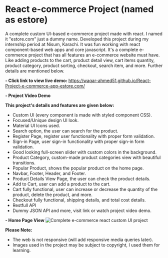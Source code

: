 # React e-commerce Project (named as estore)

A complete custom UI-based e-commerce project made with react. I named it "estore.com" just a dummy name. Developed this project during my internship period at Nisum, Karachi. It was fun working with react component-based web apps and core javascript. It's a complete e-commerce project that has all features an e-commerce website must have. Like adding products to the cart, product detail view, cart items quantity, product category, product sorting, checkout, search item, and more. Further details are mentioned below.
 
<strong> - Click link to view live demo:</strong> https://waqar-ahmed51.github.io/React-Project-e-commerce-app-estore.com/

<strong> - Project Video Demo</strong>

<strong>This project's details and features are given below: </strong>
- Custom UI (every component is made with styled component CSS).
- Focused/Unique design UI look.
- Material UI Icons used.
- Search option, the user can search for the product.
- Register Page, register user functionality with proper form validation.
- Sign-in Page, user sign-in functionality with proper sign-in form validation.
- Good looking full-screen slider with custom colors in the background.
- Product Category, custom-made product categories view with beautiful transitions.
- Popular Product, shows the popular product on the home page.
- Navbar, Footer, Header, and Footer.
- Product Details View Page, the user can check the product details.
- Add to Cart, user can add a product to the cart.
- Cart fully functional, user can increase or decrease the quantity of the product, delete the product, and more.
- Checkout fully functional, shipping details, and total cost details.
- Restfull API
- Dummy JSON API
and more, visit link or watch project video demo.


<strong> - Home Page View</strong>
![Complete e-commerce react custom UI project](https://user-images.githubusercontent.com/54082156/183431663-57a03e07-203a-4a2b-9b21-0bfbae2e19ee.png)


<strong>Please Note:</strong>
- The web is not responsive (will add responsive media queries later).
- Images used in the project may be subject to copyright, I used them for learning.
